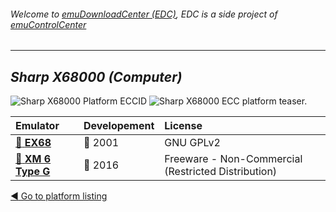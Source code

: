 ###### Welcome to [emuDownloadCenter (EDC)](https://github.com/PhoenixInteractiveNL/emuDownloadCenter/wiki/), EDC is a side project of [emuControlCenter](https://github.com/PhoenixInteractiveNL/emuControlCenter/wiki/)
***
## _Sharp X68000 (Computer)_
![](https://raw.githubusercontent.com/wiki/PhoenixInteractiveNL/emuDownloadCenter/images_platform/ecc_x68000_cell.png "Sharp X68000 Platform ECCID")
![](https://raw.githubusercontent.com/wiki/PhoenixInteractiveNL/emuDownloadCenter/images_platform/ecc_x68000_teaser.png "Sharp X68000 ECC platform teaser.")

| Emulator | Developement | License |
|:---------|:-------------|:--------|
| [:file_folder: **EX68**](https://github.com/PhoenixInteractiveNL/emuDownloadCenter/wiki/Emulator-ex68#menu) | :red_circle: 2001 | GNU GPLv2 |
| [:file_folder: **XM 6 Type G**](https://github.com/PhoenixInteractiveNL/emuDownloadCenter/wiki/Emulator-xm6#menu) | :large_blue_circle: 2016 | Freeware - Non-Commercial (Restricted Distribution) |

[:arrow_backward: Go to platform listing](https://github.com/PhoenixInteractiveNL/emuDownloadCenter/wiki/EDC-Platform-List)
